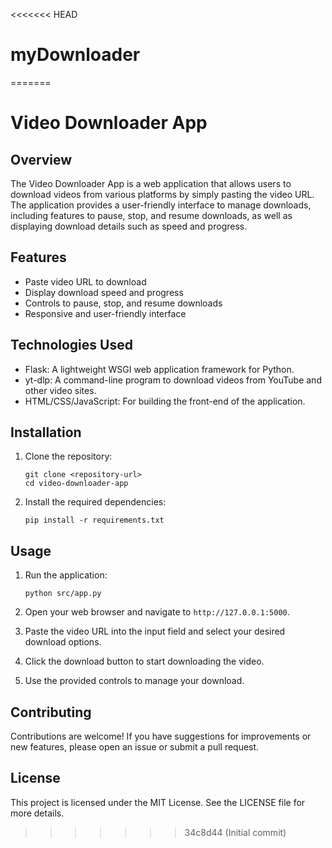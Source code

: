<<<<<<< HEAD
# myDownloader
=======
# Video Downloader App

## Overview
The Video Downloader App is a web application that allows users to download videos from various platforms by simply pasting the video URL. The application provides a user-friendly interface to manage downloads, including features to pause, stop, and resume downloads, as well as displaying download details such as speed and progress.

## Features
- Paste video URL to download
- Display download speed and progress
- Controls to pause, stop, and resume downloads
- Responsive and user-friendly interface

## Technologies Used
- Flask: A lightweight WSGI web application framework for Python.
- yt-dlp: A command-line program to download videos from YouTube and other video sites.
- HTML/CSS/JavaScript: For building the front-end of the application.

## Installation
1. Clone the repository:
   ```
   git clone <repository-url>
   cd video-downloader-app
   ```

2. Install the required dependencies:
   ```
   pip install -r requirements.txt
   ```

## Usage
1. Run the application:
   ```
   python src/app.py
   ```

2. Open your web browser and navigate to `http://127.0.0.1:5000`.

3. Paste the video URL into the input field and select your desired download options.

4. Click the download button to start downloading the video.

5. Use the provided controls to manage your download.

## Contributing
Contributions are welcome! If you have suggestions for improvements or new features, please open an issue or submit a pull request.

## License
This project is licensed under the MIT License. See the LICENSE file for more details.
>>>>>>> 34c8d44 (Initial commit)
